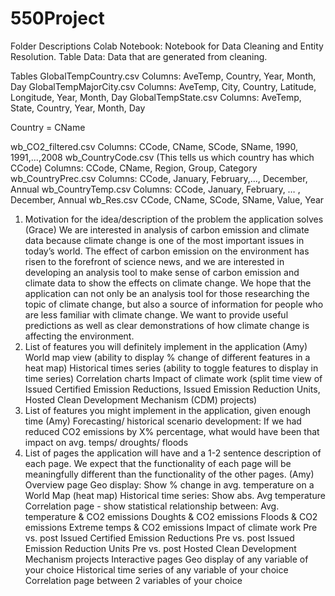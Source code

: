 # 550Project
Folder Descriptions
Colab Notebook: Notebook for Data Cleaning and Entity Resolution.
Table Data: Data that are generated from cleaning.

Tables
GlobalTempCountry.csv
Columns: AveTemp, Country, Year, Month, Day
GlobalTempMajorCity.csv
Columns: AveTemp, City, Country, Latitude, Longitude, Year, Month, Day
GlobalTempState.csv
Columns: AveTemp, State, Country, Year, Month, Day

Country = CName

wb_CO2_filtered.csv
Columns: CCode, CName, SCode, SName, 1990, 1991,...,2008
wb_CountryCode.csv (This tells us which country has which CCode)
Columns: CCode, CName, Region, Group, Category
wb_CountryPrec.csv
Columns: CCode, January, February,..., December, Annual
wb_CountryTemp.csv
Columns: CCode, January, February, … , December, Annual
wb_Res.csv
CCode, CName, SCode, SName, Value, Year

1. Motivation for the idea/description of the problem the application solves (Grace)
We are interested in analysis of carbon emission and climate data because climate change is one of the most important issues in today’s world. The effect of carbon emission on the environment has risen to the forefront of science news, and we are interested in developing an analysis tool to make sense of carbon emission and climate data to show the effects on climate change.
We hope that the application can not only be an analysis tool for those researching the topic of climate change, but also a source of information for people who are less familiar with climate change. We want to provide useful predictions as well as clear demonstrations of how climate change is affecting the environment.
2. List of features you will definitely implement in the application (Amy)
World map view (ability to display % change of different features in a heat map)
Historical times series (ability to toggle features to display in time series)
Correlation charts
Impact of climate work (split time view of Issued Certified Emission Reductions, Issued Emission Reduction Units, Hosted Clean Development Mechanism (CDM) projects)
3. List of features you might implement in the application, given enough time (Amy)
Forecasting/ historical scenario development: If we had reduced CO2 emissions by X% percentage, what would have been that impact on avg. temps/ droughts/ floods
4. List of pages the application will have and a 1-2 sentence description of each page.
We expect that the functionality of each page will be meaningfully different than the
functionality of the other pages. (Amy)
Overview page
Geo display: Show % change in avg. temperature on a World Map (heat map)
Historical time series: Show abs. Avg temperature
Correlation page - show statistical relationship between:
Avg. temperature & CO2 emissions
Doughts & CO2 emissions
Floods & CO2 emissions
Extreme temps & CO2 emissions
Impact of climate work
Pre vs. post Issued Certified Emission Reductions
Pre vs. post Issued Emission Reduction Units
Pre vs. post Hosted Clean Development Mechanism projects
Interactive pages
Geo display of any variable of your choice
Historical time series of any variable of your choice
Correlation page between 2 variables of your choice
